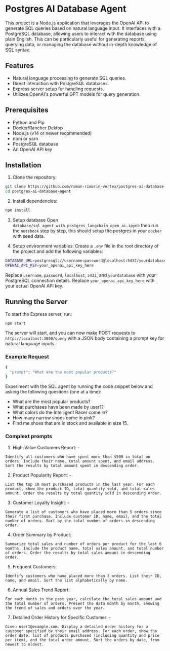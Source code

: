 # Postgres AI Database Agent

This project is a Node.js application that leverages the OpenAI API to generate SQL queries based on natural language input. It interfaces with a PostgreSQL database, allowing users to interact with the database using plain English. This can be particularly useful for generating reports, querying data, or managing the database without in-depth knowledge of SQL syntax.

## Features

- Natural language processing to generate SQL queries.
- Direct interaction with PostgreSQL databases.
- Express server setup for handling requests.
- Utilizes OpenAI's powerful GPT models for query generation.

## Prerequisites

- Python and Pip
- Docker/Rancher Dektop
- Node.js (v14 or newer recommended)
- npm or yarn
- PostgreSQL database
- An OpenAI API key

## Installation

1. Clone the repository:

```bash
git clone https://github.com/roman-rimorin-vertex/postgres-ai-database-agent.git
cd postgres-ai-database-agent
```

2. Install dependencies:
```bash
npm install
```
3. Setup database
Open `database/sql_agent_with_postgres_langchain_open_ai.ipynb` then run the `notebook` step by step, this should setup the postgres in your `docker` with seed data. 

4. Setup environment variables:
Create a `.env` file in the root directory of the project and add the following variables:
```bash
DATABASE_URL=postgresql://username:password@localhost:5432/yourdatabase
OPENAI_API_KEY=your_openai_api_key_here
```
Replace `username`, `password`, `localhost`, `5432`, and `yourdatabase` with your PostgreSQL connection details. Replace `your_openai_api_key_here` with your actual OpenAI API key.

## Running the Server

To start the Express server, run:
```bash
npm start
```
The server will start, and you can now make POST requests to `http://localhost:3000/query` with a JSON body containing a prompt key for natural language inputs.

### Example Request

```bash
{
  "prompt": "What are the most popular products?"
}
```

Experiment with the SQL agent by running the code snippet below and asking the following questions (one at a time): 

* What are the most popular products?
* What purchases have been made by user1?
* What colors do the Intelligent Racer come in?
* How many narrow shoes come in pink?
* Find me shoes that are in stock and available in size 15.

### Complext prompts

1. High-Value Customers Report: -
```
Identify all customers who have spent more than $500 in total on orders. Include their name, total amount spent, and email address. Sort the results by total amount spent in descending order.
```

2. Product Popularity Report: -
```
List the top 10 most purchased products in the last year. For each product, show the product ID, total quantity sold, and total sales amount. Order the results by total quantity sold in descending order.
```

3. Customer Loyalty Insight: -
```
Generate a list of customers who have placed more than 5 orders since their first purchase. Include customer ID, name, email, and the total number of orders. Sort by the total number of orders in descending order.
```

4. Order Summary by Product:
```
Summarize total sales and number of orders per product for the last 6 months. Include the product name, total sales amount, and total number of orders. Order the results by total sales amount in descending order.
```

5. Frequent Customers:
```
Identify customers who have placed more than 3 orders. List their ID, name, and email. Sort the list alphabetically by name.
```

6. Annual Sales Trend Report:
```
For each month in the past year, calculate the total sales amount and the total number of orders. Present the data month by month, showing the trend of sales and orders over the year.
```

7. Detailed Order History for Specific Customer: -
```
Given user1@example.com. Display a detailed order history for a customer specified by their email address. For each order, show the order date, list of products purchased (including quantity and price per item), and the total order amount. Sort the orders by date, from newest to oldest.
```
